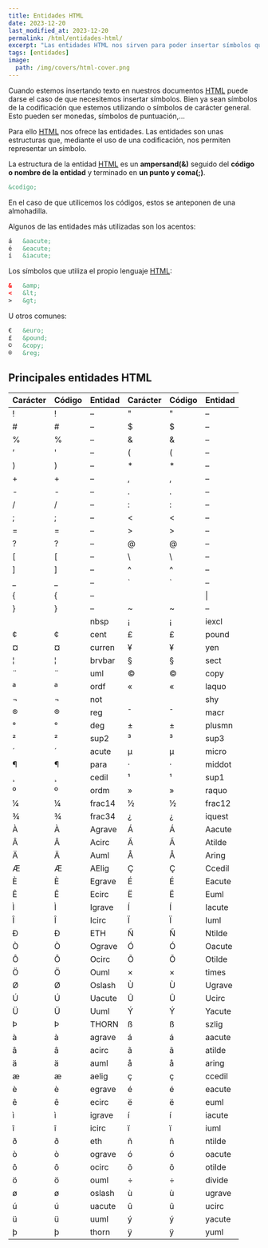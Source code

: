 ```yaml
---
title: Entidades HTML
date: 2023-12-20
last_modified_at: 2023-12-20
permalink: /html/entidades-html/
excerpt: "Las entidades HTML nos sirven para poder insertar símbolos que se vean de forma correcta en cualquier codificación del lenguaje."
tags: [entidades]
image:
  path: /img/covers/html-cover.png
---
```


Cuando estemos insertando texto en nuestros documentos [HTML](https://www.manualweb.net/html/) puede darse el caso de que necesitemos insertar símbolos. Bien ya sean símbolos de la codificación que estemos utilizando o símbolos de carácter general. Esto pueden ser monedas, símbolos de puntuación,…


Para ello [HTML](https://www.manualweb.net/html/) nos ofrece las entidades. Las entidades son unas estructuras que, mediante el uso de una codificación, nos permiten representar un símbolo.


La estructura de la entidad [HTML](https://www.manualweb.net/html/) es un **ampersand(&)** seguido del **código o nombre de la entidad** y terminado en **un punto y coma(;)**.


```html
&codigo;
```


En el caso de que utilicemos los códigos, estos se anteponen de una almohadilla.


Algunos de las entidades más utilizadas son los acentos:


```html
á   &aacute;
é   &eacute;
í   &iacute;
```


Los símbolos que utiliza el propio lenguaje [HTML](https://www.manualweb.net/html/):


```html
&   &amp;
<   &lt;
>   &gt;
```


U otros comunes:


```html
€   &euro;
£   &pound;
©   &copy;
®   &reg;
```


## Principales entidades HTML


| **Carácter** | **Código** | **Entidad** | **Carácter** | **Código** | **Entidad** |
| ------------ | ---------- | ----------- | ------------ | ---------- | ----------- |
| !            | &#33;      | –           | "            | &#34;      | –           |
| #            | &#35;      | –           | $            | &#36;      | –           |
| %            | &#37;      | –           | &            | &#38;      | –           |
| ’            | &#39;      | –           | (            | &#40;      | –           |
| )            | &#41;      | –           | *            | &#42;      | –           |
| +            | &#43;      | –           | ,            | &#44;      | –           |
| -            | &#45;      | –           | .            | &#46;      | –           |
| /            | &#47;      | –           | :            | &#58;      | –           |
| ;            | &#59;      | –           | <            | &#60;      | –           |
| =            | &#61;      | –           | >            | &#62;      | –           |
| ?            | &#63;      | –           | @            | &#64;      | –           |
| [            | &#91;      | –           | \            | &#92;      | –           |
| ]            | &#93;      | –           | ^            | &#94;      | –           |
| _            | &#95;      | –           | `            | &#96;      | –           |
| {            | &#123;     | –           | |            | &#124;     | –           |
| }            | &#125;     | –           | ~            | &#126;     | –           |
|              | &#160;     | nbsp        | ¡            | &#161;     | iexcl       |
| ¢            | &#162;     | cent        | £            | &#163;     | pound       |
| ¤            | &#164;     | curren      | ¥            | &#165;     | yen         |
| ¦            | &#166;     | brvbar      | §            | &#167;     | sect        |
| ¨            | &#168;     | uml         | ©            | &#169;     | copy        |
| ª            | &#170;     | ordf        | «            | &#171;     | laquo       |
| ¬            | &#172;     | not         |              | &#173;     | shy         |
| ®            | &#174;     | reg         | ¯            | &#175;     | macr        |
| °            | &#176;     | deg         | ±            | &#177;     | plusmn      |
| ²            | &#178;     | sup2        | ³            | &#179;     | sup3        |
| ´            | &#180;     | acute       | µ            | &#181;     | micro       |
| ¶            | &#182;     | para        | ·            | &#183;     | middot      |
| ¸            | &#184;     | cedil       | ¹            | &#185;     | sup1        |
| º            | &#186;     | ordm        | »            | &#187;     | raquo       |
| ¼            | &#188;     | frac14      | ½            | &#189;     | frac12      |
| ¾            | &#190;     | frac34      | ¿            | &#191;     | iquest      |
| À            | &#192;     | Agrave      | Á            | &#193;     | Aacute      |
| Â            | &#194;     | Acirc       | Ã            | &#195;     | Atilde      |
| Ä            | &#196;     | Auml        | Å            | &#197;     | Aring       |
| Æ            | &#198;     | AElig       | Ç            | &#199;     | Ccedil      |
| È            | &#200;     | Egrave      | É            | &#201;     | Eacute      |
| Ê            | &#202;     | Ecirc       | Ë            | &#203;     | Euml        |
| Ì            | &#204;     | Igrave      | Í            | &#205;     | Iacute      |
| Î            | &#206;     | Icirc       | Ï            | &#207;     | Iuml        |
| Ð            | &#208;     | ETH         | Ñ            | &#209;     | Ntilde      |
| Ò            | &#210;     | Ograve      | Ó            | &#211;     | Oacute      |
| Ô            | &#212;     | Ocirc       | Õ            | &#213;     | Otilde      |
| Ö            | &#214;     | Ouml        | ×            | &#215;     | times       |
| Ø            | &#216;     | Oslash      | Ù            | &#217;     | Ugrave      |
| Ú            | &#218;     | Uacute      | Û            | &#219;     | Ucirc       |
| Ü            | &#220;     | Uuml        | Ý            | &#221;     | Yacute      |
| Þ            | &#222;     | THORN       | ß            | &#223;     | szlig       |
| à            | &#224;     | agrave      | á            | &#225;     | aacute      |
| â            | &#226;     | acirc       | ã            | &#227;     | atilde      |
| ä            | &#228;     | auml        | å            | &#229;     | aring       |
| æ            | &#230;     | aelig       | ç            | &#231;     | ccedil      |
| è            | &#232;     | egrave      | é            | &#233;     | eacute      |
| ê            | &#234;     | ecirc       | ë            | &#235;     | euml        |
| ì            | &#236;     | igrave      | í            | &#237;     | iacute      |
| î            | &#238;     | icirc       | ï            | &#239;     | iuml        |
| ð            | &#240;     | eth         | ñ            | &#241;     | ntilde      |
| ò            | &#242;     | ograve      | ó            | &#243;     | oacute      |
| ô            | &#244;     | ocirc       | õ            | &#245;     | otilde      |
| ö            | &#246;     | ouml        | ÷            | &#247;     | divide      |
| ø            | &#248;     | oslash      | ù            | &#249;     | ugrave      |
| ú            | &#250;     | uacute      | û            | &#251;     | ucirc       |
| ü            | &#252;     | uuml        | ý            | &#253;     | yacute      |
| þ            | &#254;     | thorn       | ÿ            | &#255;     | yuml        |

